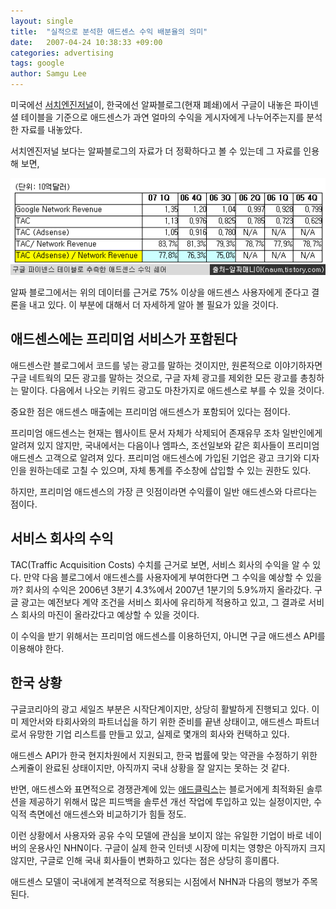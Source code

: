```yaml
---
layout: single
title:  "실적으로 분석한 애드센스 수익 배분율의 의미"
date:   2007-04-24 10:38:33 +09:00
categories: advertising
tags: google
author: Samgu Lee
---
```

미국에선 [서치엔진저널](http://www.searchenginejournal.com/google-adsense-revenue-sharing-at-its-peak/4765/)이, 한국에선 알짜블로그(현재 폐쇄)에서 구글이 내놓은 파이넨셜 테이블을 기준으로 애드센스가 과연 얼마의 수익을 게시자에게 나누어주는지를 분석한 자료를 내놓았다.

서치엔진저널 보다는 알짜블로그의 자료가 더 정확하다고 볼 수 있는데 그 자료를 인용해 보면,

![애드센스 수익 쉐어](/assets/adsense-sharing-ratio.gif)

알짜 블로그에서는 위의 데이터를 근거로 75% 이상을 애드센스 사용자에게 준다고 결론을 내고 있다. 이 부분에 대해서 더 자세하게 알아 볼 필요가 있을 것이다.

## 애드센스에는 프리미엄 서비스가 포함된다

애드센스란 블로그에서 코드를 넣는 광고를 말하는 것이지만, 원론적으로 이야기하자면 구글 네트웍의 모든 광고를 말하는 것으로, 구글 자체 광고를 제외한 모든 광고를 총칭하는 말이다. 다음에서 나오는 키워드 광고도 마찬가지로 애드센스로 부를 수 있을 것이다.

중요한 점은 애드센스 매출에는 프리미엄 애드센스가 포함되어 있다는 점이다.

프리미엄 애드센스는 현재는 웹사이트 문서 자체가 삭제되어 존재유무 조차 일반인에게 알려져 있지 않지만, 국내에서는 다음이나 엠파스, 조선일보와 같은 회사들이 프리미엄 애드센스 고객으로 알려져 있다. 프리미엄 애드센스에 가입된 기업은 광고 크기와 디자인을 원하는데로 고칠 수 있으며, 자체 통계를 주소창에 삽입할 수 있는 권한도 있다.

하지만, 프리미엄 애드센스의 가장 큰 잇점이라면 수익률이 일반 애드센스와 다르다는 점이다.

## 서비스 회사의 수익

TAC(Traffic Acquisition Costs) 수치를 근거로 보면, 서비스 회사의 수익을 알 수 있다. 만약 다음 블로그에서 애드센스를 사용자에게 부여한다면 그 수익을 예상할 수 있을까? 회사의 수익은 2006년 3분기 4.3%에서 2007년 1분기의 5.9%까지 올라갔다. 구글 광고는 예전보다 계약 조건을 서비스 회사에 유리하게 적용하고 있고, 그 결과로 서비스 회사의 마진이 올라갔다고 예상할 수 있을 것이다.

이 수익을 받기 위해서는 프리미엄 애드센스를 이용하던지, 아니면 구글 애드센스 API를 이용해야 한다.

## 한국 상황

구글코리아의 광고 세일즈 부분은 시작단계이지만, 상당히 활발하게 진행되고 있다. 이미 제안서와 타회사와의 파트너십을 하기 위한 준비를 끝낸 상태이고, 애드센스 파트너로서 유망한 기업 리스트를 만들고 있고, 실제로 몇개의 회사와 컨택하고 있다.

애드센스 API가 한국 현지차원에서 지원되고, 한국 법률에 맞는 약관을 수정하기 위한 스케쥴이 완료된 상태이지만, 아직까지 국내 상황을 잘 알지는 못하는 것 같다.

반면, 애드센스와 표면적으로 경쟁관계에 있는 [애드클릭스](https://palgle.com/2006/12/07/adsense-vs-adclix/)는 블로거에게 최적화된 솔루션을 제공하기 위해서 많은 피드백을 솔루션 개선 작업에 투입하고 있는 실정이지만, 수익적 측면에선 애드센스와 비교하기가 힘들 정도.

이런 상황에서 사용자와 공유 수익 모델에 관심을 보이지 않는 유일한 기업이 바로 네이버의 운용사인 NHN이다. 구글이 실제 한국 인터넷 시장에 미치는 영향은 아직까지 크지 않지만, 구글로 인해 국내 회사들이 변화하고 있다는 점은 상당히 흥미롭다.

애드센스 모델이 국내에게 본격적으로 적용되는 시점에서 NHN과 다음의 행보가 주목된다.
